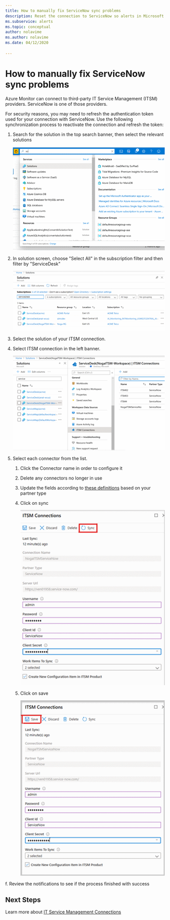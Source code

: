 ```yaml
---
title: How to manually fix ServiceNow sync problems 
description: Reset the connection to ServiceNow so alerts in Microsoft Azure can again call ServiceNow  
ms.subservice: alerts
ms.topic: conceptual
author: nolavime
ms.author: nolavime
ms.date: 04/12/2020

---
```


# How to manually fix ServiceNow sync problems

Azure Monitor can connect to third-party IT Service Management (ITSM) providers. ServiceNow is one of those providers.

For security reasons, you may need to refresh the authentication token used for your connection with ServiceNow.
Use the following synchronization process to reactivate the connection and refresh the token:


1. Search for the solution in the top search banner, then select the relevant solutions

    ![New connection](media/itsmc-resync-servicenow/solution-search-8bit.png)

1. In solution screen, choose "Select All" in the subscription filter and then filter by "ServiceDesk"

    ![New connection](media/itsmc-resync-servicenow/solutions-list-8bit.png)

1. Select the solution of your ITSM connection.
1. Select ITSM connection in the left banner.

    ![New connection](media/itsmc-resync-servicenow/itsm-connector-8bit.png)

1. Select each connector from the list. 
    1. Click the Connector name in order to configure it
    1. Delete any connectors no longer in use

    1. Update the fields according to [these definitions](https://docs.microsoft.com/azure/azure-monitor/platform/itsmc-connections) based on your partner type

    1. Click on sync

       ![New connection](media/itsmc-resync-servicenow/resync-8bit2.png)

    1. Click on save

        ![New connection](media/itsmc-resync-servicenow/save-8bit.png)

f.    Review the notifications to see if the process finished with success 

## Next Steps

Learn more about [IT Service Management Connections](itsmc-connections.md)
